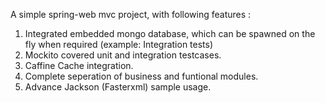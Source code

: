 A simple spring-web mvc project, with following features :

1. Integrated embedded mongo database, which can be spawned on the fly when required (example: Integration tests)
2. Mockito covered unit and integration testcases.
3. Caffine Cache integration.
4. Complete seperation of business and funtional modules.
5. Advance Jackson (Fasterxml) sample usage.
